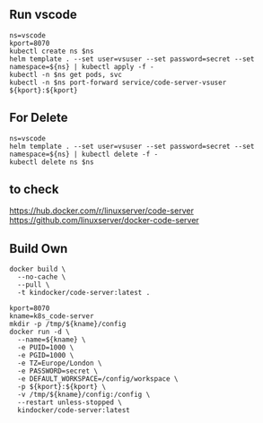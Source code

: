 ## Run vscode
```
ns=vscode
kport=8070
kubectl create ns $ns
helm template . --set user=vsuser --set password=secret --set namespace=${ns} | kubectl apply -f -
kubectl -n $ns get pods, svc
kubectl -n $ns port-forward service/code-server-vsuser ${kport}:${kport}
```

## For Delete
```
ns=vscode
helm template . --set user=vsuser --set password=secret --set namespace=${ns} | kubectl delete -f -
kubectl delete ns $ns
```



## to check
https://hub.docker.com/r/linuxserver/code-server
https://github.com/linuxserver/docker-code-server


## Build Own
```
docker build \
  --no-cache \
  --pull \
  -t kindocker/code-server:latest .
```

```
kport=8070
kname=k8s_code-server
mkdir -p /tmp/${kname}/config
docker run -d \
  --name=${kname} \
  -e PUID=1000 \
  -e PGID=1000 \
  -e TZ=Europe/London \
  -e PASSWORD=secret \
  -e DEFAULT_WORKSPACE=/config/workspace \
  -p ${kport}:${kport} \
  -v /tmp/${kname}/config:/config \
  --restart unless-stopped \
  kindocker/code-server:latest
  ```